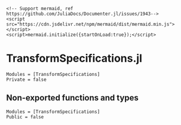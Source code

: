 ```@raw html
<!-- Support mermaid, ref https://github.com/JuliaDocs/Documenter.jl/issues/1943-->
<script src="https://cdn.jsdelivr.net/npm/mermaid/dist/mermaid.min.js"></script>
<script>mermaid.initialize({startOnLoad:true});</script>
```

# TransformSpecifications.jl

```@autodocs
Modules = [TransformSpecifications]
Private = false
```

## Non-exported functions and types

```@autodocs
Modules = [TransformSpecifications]
Public = false
```

